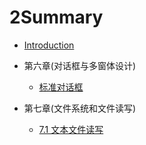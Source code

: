 # 2Summary

* [Introduction](README.md)

- 第六章(对话框与多窗体设计)
  - [标准对话框](第六章(对话框与多窗体设计)/标准对话框.md)

- 第七章(文件系统和文件读写)
  - [7.1 文本文件读写](第七章(文件系统和文件读写)/文本文件读写.md)

